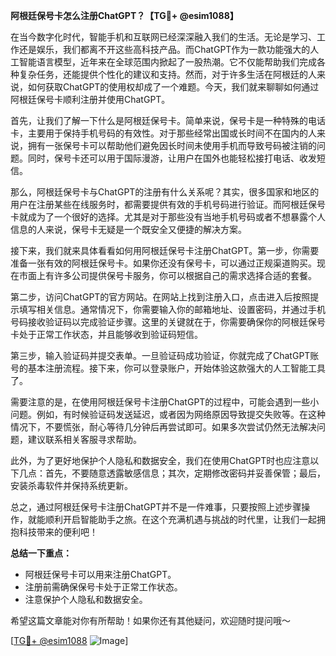 **阿根廷保号卡怎么注册ChatGPT？【TG💪+ @esim1088】**

在当今数字化时代，智能手机和互联网已经深深融入我们的生活。无论是学习、工作还是娱乐，我们都离不开这些高科技产品。而ChatGPT作为一款功能强大的人工智能语言模型，近年来在全球范围内掀起了一股热潮。它不仅能帮助我们完成各种复杂任务，还能提供个性化的建议和支持。然而，对于许多生活在阿根廷的人来说，如何获取ChatGPT的使用权却成了一个难题。今天，我们就来聊聊如何通过阿根廷保号卡顺利注册并使用ChatGPT。

首先，让我们了解一下什么是阿根廷保号卡。简单来说，保号卡是一种特殊的电话卡，主要用于保持手机号码的有效性。对于那些经常出国或长时间不在国内的人来说，拥有一张保号卡可以帮助他们避免因长时间未使用手机而导致号码被注销的问题。同时，保号卡还可以用于国际漫游，让用户在国外也能轻松接打电话、收发短信。

那么，阿根廷保号卡与ChatGPT的注册有什么关系呢？其实，很多国家和地区的用户在注册某些在线服务时，都需要提供有效的手机号码进行验证。而阿根廷保号卡就成为了一个很好的选择。尤其是对于那些没有当地手机号码或者不想暴露个人信息的人来说，保号卡无疑是一个既安全又便捷的解决方案。

接下来，我们就来具体看看如何用阿根廷保号卡注册ChatGPT。第一步，你需要准备一张有效的阿根廷保号卡。如果你还没有保号卡，可以通过正规渠道购买。现在市面上有许多公司提供保号卡服务，你可以根据自己的需求选择合适的套餐。

第二步，访问ChatGPT的官方网站。在网站上找到注册入口，点击进入后按照提示填写相关信息。通常情况下，你需要输入你的邮箱地址、设置密码，并通过手机号码接收验证码以完成验证步骤。这里的关键就在于，你需要确保你的阿根廷保号卡处于正常工作状态，并且能够收到验证码短信。

第三步，输入验证码并提交表单。一旦验证码成功验证，你就完成了ChatGPT账号的基本注册流程。接下来，你可以登录账户，开始体验这款强大的人工智能工具了。

需要注意的是，在使用阿根廷保号卡注册ChatGPT的过程中，可能会遇到一些小问题。例如，有时候验证码发送延迟，或者因为网络原因导致提交失败等。在这种情况下，不要慌张，耐心等待几分钟后再尝试即可。如果多次尝试仍然无法解决问题，建议联系相关客服寻求帮助。

此外，为了更好地保护个人隐私和数据安全，我们在使用ChatGPT时也应注意以下几点：首先，不要随意透露敏感信息；其次，定期修改密码并妥善保管；最后，安装杀毒软件并保持系统更新。

总之，通过阿根廷保号卡注册ChatGPT并不是一件难事，只要按照上述步骤操作，就能顺利开启智能助手之旅。在这个充满机遇与挑战的时代里，让我们一起拥抱科技带来的便利吧！

**总结一下重点：**
- 阿根廷保号卡可以用来注册ChatGPT。
- 注册前需确保保号卡处于正常工作状态。
- 注意保护个人隐私和数据安全。

希望这篇文章能对你有所帮助！如果你还有其他疑问，欢迎随时提问哦～ 

[[TG💪+ @esim1088](https://t.me/s/esim1088) ![Image](https://i.postimg.cc/4NQfJmqS/Snipaste-2025-05-13-00-14-12.png)]